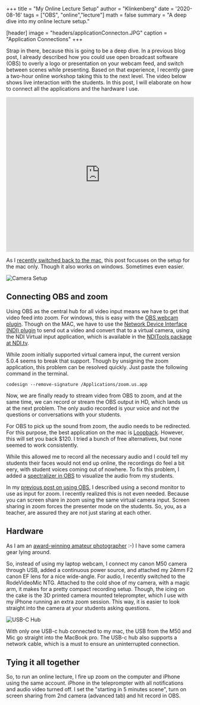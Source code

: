 +++
title   = "My Online Lecture Setup"
author  = "Klinkenberg"
date    = '2020-08-16'
tags    = ["OBS", "online","lecture"]
math    = false
summary = "A deep dive into my online lecture setup."

[header]
image   = "headers/applicationConnecton.JPG"
caption = "Application Connections"
+++

Strap in there, because this is going to be a deep dive. In a previous blog post, I already described how you could use open broadcast software (OBS) to overly a logo or presentation on your webcam feed, and switch between scenes while presenting. Based on that experience, I recently gave a two-hour online workshop taking this to the next level. The video below shows live interaction with the students. In this post, I will elaborate on how to connect all the applications and the hardware I use.

<iframe width="100%" height="415"   src="https://www.youtube.com/embed/epsqxVKkYpE?start=2224" frameborder="0" allow="accelerometer; autoplay; encrypted-media; gyroscope; picture-in-picture" allowfullscreen></iframe>

As I [recently switched back to the mac](http://www.klinkenberg.amsterdam/post/2020-07-24-back-to-the-mac/), this post focusses on the setup for the mac only. Though it also works on windows. Sometimes even easier.

![Camera Setup](/img/camera.png)

## Connecting OBS and zoom

Using OBS as the central hub for all video input means we have to get that video feed into zoom. For windows, this is easy with the [OBS webcam plugin](https://obsproject.com/forum/resources/obs-virtualcam.539/). Though on the MAC, we have to use the [Network Device Interface (NDI) plugin](https://obsproject.com/forum/resources/obs-ndi-newtek-ndi™-integration-into-obs-studio.528/) to send out a video and convert that to a virtual camera, using the NDI Virtual input application, which is available in the [NDITools package at NDI.tv](https://ndi.tv/tools/).

While zoom initially supported virtual camera input, the current version 5.0.4 seems to break that support. Though by unsigning the zoom application, this problem can be resolved quickly. Just paste the following command in the terminal.

`codesign --remove-signature /Applications/zoom.us.app`

Now, we are finally ready to stream video from OBS to zoom, and at the same time, we can record or stream the OBS output in HD, which lands us at the next problem. The only audio recorded is your voice and not the questions or conversations with your students.

For OBS to pick up the sound from zoom, the audio needs to be redirected. For this purpose, the best application on the mac is [Loopback](https://rogueamoeba.com/loopback/). However, this will set you back $120. I tried a bunch of free alternatives, but none seemed to work consistently.

While this allowed me to record all the necessary audio and I could tell my students their faces would not end up online, the recordings do feel a bit eery, with student voices coming out of nowhere. To fix this problem, I added a [spectralizer in OBS](https://obsproject.com/forum/resources/spectralizer.861/) to visualize the audio from my students.

In my [previous post on using OBS](http://www.klinkenberg.amsterdam/post/presentation_overlay/), I described using a second monitor to use as input for zoom. I recently realized this is not even needed. Because you can screen share in zoom using the same virtual camera input. Screen sharing in zoom forces the presenter mode on the students. So, you, as a teacher, are assured they are not just staring at each other.

## Hardware

As I am an [award-winning amateur photographer](https://www.facebook.com/119450864790538/photos/pb.119450864790538.-2207520000../121665361235755/?type=3&theater) :-) I have some camera gear lying around.

So, instead of using my laptop webcam, I connect my canon M50 camera through USB, added a continuous power source, and attached my 24mm F2 canon EF lens for a nice wide-angle. For audio, I recently switched to the RodeVideoMic NTG. Attached to the cold shoe of my camera, with a magic arm, it makes for a pretty compact recording setup. Though, the icing on the cake is the 3D printed camera mounted teleprompter, which I use with my iPhone running an extra zoom session. This way, it is easier to look straight into the camera at your students asking questions.

![USB-C Hub](/img/hub.png)

With only one USB-c hub connected to my mac, the USB from the M50 and Mic go straight into the MacBook pro. The USB-c hub also supports a network cable, which is a must to ensure an uninterrupted connection.

## Tying it all together

So, to run an online lecture, I fire up zoom on the computer and iPhone using the same account. iPhone in the teleprompter with all notifications and audio video turned off. I set the "starting in 5 minutes scene", turn on screen sharing from 2nd camera (advanced tab) and hit record in OBS. 
